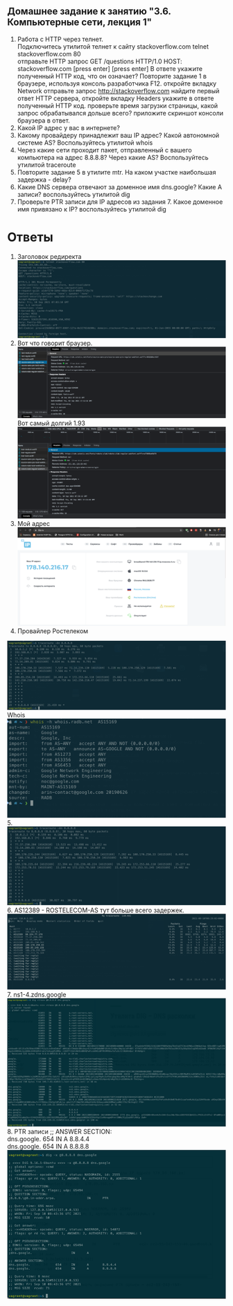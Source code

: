 ## Домашнее задание к занятию "3.6. Компьютерные сети, лекция 1"
1.  Работа c HTTP через телнет.  
Подключитесь утилитой телнет к сайту stackoverflow.com telnet stackoverflow.com 80  
отправьте HTTP запрос
GET /questions HTTP/1.0
HOST: stackoverflow.com
[press enter]
[press enter]
В ответе укажите полученный HTTP код, что он означает?
Повторите задание 1 в браузере, используя консоль разработчика F12.
откройте вкладку Network
отправьте запрос http://stackoverflow.com
найдите первый ответ HTTP сервера, откройте вкладку Headers
укажите в ответе полученный HTTP код.
проверьте время загрузки страницы, какой запрос обрабатывался дольше всего?
приложите скриншот консоли браузера в ответ.
2.  Какой IP адрес у вас в интернете?  
3.  Какому провайдеру принадлежит ваш IP адрес? Какой автономной системе AS? Воспользуйтесь утилитой whois  
4.  Через какие сети проходит пакет, отправленный с вашего компьютера на адрес 8.8.8.8? Через какие AS? Воспользуйтесь утилитой traceroute  
5.  Повторите задание 5 в утилите mtr. На каком участке наибольшая задержка - delay?  
6.  Какие DNS сервера отвечают за доменное имя dns.google? Какие A записи? воспользуйтесь утилитой   dig
7.  Проверьте PTR записи для IP адресов из задания 7. Какое доменное имя привязано к IP? воспользуйтесь утилитой dig  


# Ответы
1.  Заголовок редиректа  
![photo](301.png)  
2.  Вот что говорит браузер.
![photo](302.png)  
Вот самый долгий 1.93  
![photo](303.png)
3.  Мой адрес  
![photo](ip.png)  
4.  Провайлер Ростелеком  

![photo](as.png)
Whois  
![photo](who.png)
5.  ![photo](tr.png)
6.  AS12389 - ROSTELECOM-AS тут больше всего задержек.
![photo](mtr.png)  
7.  ns1-4.zdns.google
![photo](dig.png)
8. PTR записи
;; ANSWER SECTION:  
dns.google.		654	IN	A	8.8.4.4  
dns.google.		654	IN	A	8.8.8.8  
  ![photo](ptr.png)
